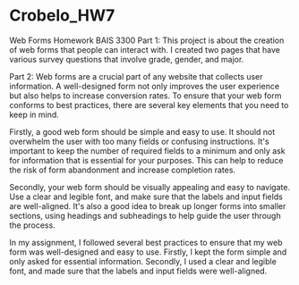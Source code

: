 # Crobelo_HW7
Web Forms Homework BAIS 3300
Part 1:
This project is about the creation of web forms that people can interact with. I created
two pages that have various survey questions that involve grade, gender, and major.

Part 2:
Web forms are a crucial part of any website that collects user information. A well-designed form not only improves the user experience but also helps to increase conversion rates. To ensure that your web form conforms to best practices, there are several key elements that you need to keep in mind.

Firstly, a good web form should be simple and easy to use. It should not overwhelm the user with too many fields or confusing instructions. It's important to keep the number of required fields to a minimum and only ask for information that is essential for your purposes. This can help to reduce the risk of form abandonment and increase completion rates.

Secondly, your web form should be visually appealing and easy to navigate. Use a clear and legible font, and make sure that the labels and input fields are well-aligned. It's also a good idea to break up longer forms into smaller sections, using headings and subheadings to help guide the user through the process.

In my assignment, I followed several best practices to ensure that my web form was well-designed and easy to use. Firstly, I kept the form simple and only asked for essential information. Secondly, I used a clear and legible font, and made sure that the labels and input fields were well-aligned. 